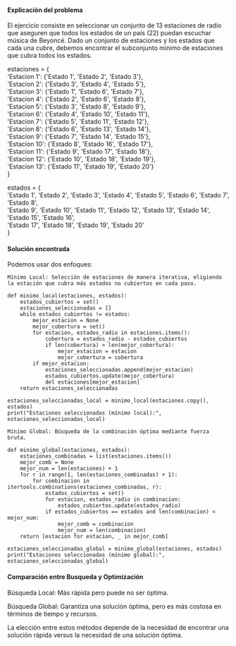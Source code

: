 #### Explicación del problema
El ejercicio consiste en seleccionar un conjunto de 13 estaciones de radio que aseguren que todos los estados de un país (22) puedan escuchar música de Beyoncé. Dado un conjunto de estaciones y los estados que cada una cubre, debemos encontrar el subconjunto mínimo de estaciones que cubra todos los estados.  

estaciones = {  
    'Estacion 1': {'Estado 1', 'Estado 2', 'Estado 3'},  
    'Estacion 2': {'Estado 3', 'Estado 4', 'Estado 5'},  
    'Estacion 3': {'Estado 1', 'Estado 6', 'Estado 7'},  
    'Estacion 4': {'Estado 2', 'Estado 6', 'Estado 8'},  
    'Estacion 5': {'Estado 3', 'Estado 8', 'Estado 9'},  
    'Estacion 6': {'Estado 4', 'Estado 10', 'Estado 11'},  
    'Estacion 7': {'Estado 5', 'Estado 11', 'Estado 12'},  
    'Estacion 8': {'Estado 6', 'Estado 13', 'Estado 14'},  
    'Estacion 9': {'Estado 7', 'Estado 14', 'Estado 15'},  
    'Estacion 10': {'Estado 8', 'Estado 16', 'Estado 17'},  
    'Estacion 11': {'Estado 9', 'Estado 17', 'Estado 18'},  
    'Estacion 12': {'Estado 10', 'Estado 18', 'Estado 19'},  
    'Estacion 13': {'Estado 11', 'Estado 19', 'Estado 20'}  
}


estados = {  
'Estado 1', 'Estado 2', 'Estado 3', 'Estado 4', 'Estado 5', 'Estado 6', 'Estado 7', 'Estado 8',   
'Estado 9', 'Estado 10', 'Estado 11', 'Estado 12', 'Estado 13', 'Estado 14', 'Estado 15', 'Estado 16',  
'Estado 17', 'Estado 18', 'Estado 19', 'Estado 20'  
}  

#### Solución encontrada

Podemos usar dos enfoques:

    Mínimo Local: Selección de estaciones de manera iterativa, eligiendo la estación que cubra más estados no cubiertos en cada paso.
    
    def minimo_local(estaciones, estados):
        estados_cubiertos = set()
        estaciones_seleccionadas = []
        while estados_cubiertos != estados:
            mejor_estacion = None
            mejor_cobertura = set()
            for estacion, estados_radio in estaciones.items():
                cobertura = estados_radio - estados_cubiertos
                if len(cobertura) > len(mejor_cobertura):
                    mejor_estacion = estacion
                    mejor_cobertura = cobertura
            if mejor_estacion:
                estaciones_seleccionadas.append(mejor_estacion)
                estados_cubiertos.update(mejor_cobertura)
                del estaciones[mejor_estacion]
        return estaciones_seleccionadas

    estaciones_seleccionadas_local = minimo_local(estaciones.copy(), estados)
    print("Estaciones seleccionadas (mínimo local):", estaciones_seleccionadas_local)
    
    Mínimo Global: Búsqueda de la combinación óptima mediante fuerza bruta.

    def minimo_global(estaciones, estados):
        estaciones_combinadas = list(estaciones.items())
        mejor_comb = None
        mejor_num = len(estaciones) + 1
        for r in range(1, len(estaciones_combinadas) + 1):
            for combinacion in itertools.combinations(estaciones_combinadas, r):
                estados_cubiertos = set()
                for estacion, estados_radio in combinacion:
                    estados_cubiertos.update(estados_radio)
                if estados_cubiertos == estados and len(combinacion) < mejor_num:
                    mejor_comb = combinacion
                    mejor_num = len(combinacion)
        return [estacion for estacion, _ in mejor_comb]

    estaciones_seleccionadas_global = minimo_global(estaciones, estados)
    print("Estaciones seleccionadas (mínimo global):", estaciones_seleccionadas_global)

#### Comparación entre Busqueda y Optimización

Búsqueda Local: Más rápida pero puede no ser óptima.

Búsqueda Global: Garantiza una solución óptima, pero es más costosa en términos de tiempo y recursos.

La elección entre estos métodos depende de la necesidad de encontrar una solución rápida versus la necesidad de una solución óptima.
